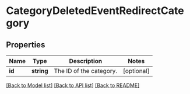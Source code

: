 # CategoryDeletedEventRedirectCategory

## Properties
Name | Type | Description | Notes
------------ | ------------- | ------------- | -------------
**id** | **string** | The ID of the category. | [optional] 

[[Back to Model list]](../../README.md#documentation-for-models) [[Back to API list]](../../README.md#documentation-for-api-endpoints) [[Back to README]](../../README.md)

